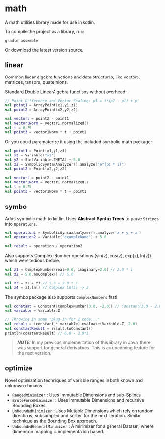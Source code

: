 # math

A math utilities library made for use in kotlin.

To compile the project as a library, run:
```console
gradle assemble
```
Or download the latest version source.

## linear

Common linear algebra functions and data structures, like vectors, matrices, tensors, quaternions.

Standard Double LinearAlgebra functions without overhead:
```kotlin
// Point Difference and Vector Scaling: p3 = t*(p2 - p1) + p1
val point1 = ArrayPoint(x1,y1,z1)
val point2 = ArrayPoint(x2,y2,z2)

val vector1 = point2 - point1
val vector1Norm = vector1.normalized()
val t = 0.75
val point3 = vector1Norm * t + point1 
```

Or you could paramaterize it using the included symbolic math package:
```kotlin
val point1 = Point(x1,y1,z1)
val x2 = Variable("x2")
val y2 = Sin(Variable.THETA) + 5.0
val z2 = SymbolicSyntaxAnalyzer().analyze("e^(pi * i)")
val point2 = Point(x2,y2,z2)

val vector1 = point2 - point1
val vector1Norm = vector1.normalized()
val t = 0.75
val point3 = vector1Norm * t + point1
```

## symbo

Adds symbolic math to kotlin. Uses **Abstract Syntax Trees**  to parse `Strings` into `Operations`.

```kotlin
val operation1 = SymbolicSyntaxAnalyzer().analyze("x + y + z")
val operation2 = Variable("exampleName") + 5.0

val result = operation / operation2
```

Also supports Complex-Number operations (sin(z), cos(z), exp(z), ln(z)) which were tedious before.

```kotlin 
val z1 = ComplexNumber(real=0.0, imaginary=2.0) // 2.0 * i
val z2 = 5.0.asComplex() // 5.0

val z3 = z1 + z2 // 5.0 + 2.0 * i
val z4 = z3.ln() // Complex Ln(z) -> z
```

The symbo package also supports `ComplexNumbers` first!

```kotlin 
val constant = Constant(ComplexNumber(3.0, -2.0)) // Constant(3.0 - 2.0*i)
val variable = Variable.Z

// Throwing in some "plug-in for Z code..."
val result = (constant * variable).evaluate(Variable.Z, 2.0)
val constantResult = result.toConstant()
println(constantResult) // 6.0 - 2.0*i
```

> **_NOTE:_**  In my previous implementation of this library in Java, there was support for general derivatives. This is an upcoming feature for the next version.

## optimize

Novel optimization techniques of variable ranges in both known and unknown domains.
* `RangedMinimizer` : Uses Immutable Dimensions and sub-Splines
* `BruteForceMinimizer` : Uses Immutable Dimensions and recursive Bounding Boxes
* `UnboundedMinimizer` : Uses Mutable Dimensions which rely on random directions, subsampled and sorted for the next iteration. Similar technique as the Bounding Box approach.
* `UnboundedGeneralMinimizer` : A minimizer for a general Dataset, where dimension mapping is implementation based.